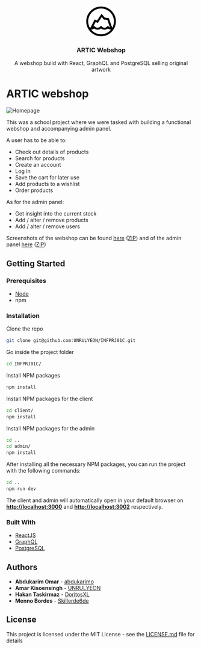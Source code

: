 <!-- PROJECT LOGO -->
<br />
<p align="center">
  <a href="https://github.com/othneildrew/Best-README-Template">
    <img src="/client/src/icons/logo.svg" alt="Logo" width="80" height="80">
  </a>

  <h3 align="center">ARTIC Webshop</h3>
  <p align="center">
    A webshop build with React, GraphQL and PostgreSQL selling original artwork
  </p>
</p>

# ARTIC webshop

![Homepage](https://github.com/UNRULYEON/INFPRJ01C/blob/master/screenshots/client/png/artic-home.png?raw=true "Homepage")

This was a school project where we were tasked with building a functional webshop and accompanying admin panel.

A user has to be able to:

* Check out details of products
* Search for products
* Create an account
* Log in
* Save the cart for later use
* Add products to a wishlist
* Order products

As for the admin panel:

* Get insight into the current stock
* Add / alter / remove products
* Add / alter / remove users

Screenshots of the webshop can be found [here](https://github.com/UNRULYEON/INFPRJ01C/tree/master/screenshots/client/png) ([ZIP](https://github.com/UNRULYEON/INFPRJ01C/blob/master/screenshots/client/png/artic.zip)) and of the admin panel [here](https://github.com/UNRULYEON/INFPRJ01C/tree/master/screenshots/admin/png) ([ZIP](https://github.com/UNRULYEON/INFPRJ01C/blob/master/screenshots/admin/png/artic.zip))

## Getting Started

### Prerequisites

* [Node](https://nodejs.org/en/download/)
* npm

### Installation

Clone the repo

```bash
git clone git@github.com:UNRULYEON/INFPRJ01C.git
```

Go inside the project folder

```bash
cd INFPRJ01C/
```

Install NPM packages

```bash
npm install
```

Install NPM packages for the client

```bash
cd client/
npm install
```

Install NPM packages for the admin

```bash
cd ..
cd admin/
npm install
```

After installing all the necessary NPM packages, you can run the project with the following commands:

```bash
cd ..
npm run dev
```

The client and admin will automatically open in your default browser on **<http://localhost:3000>** and **<http://localhost:3002>** respectively.

### Built With

* [ReactJS](https://reactjs.org/)
* [GraphQL](https://www.apollographql.com/)
* [PostgreSQL](https://www.postgresql.org/)

<!-- AUTHORS -->
## Authors

* **Abdukarim Omar**  - [abdukarimo](https://github.com/abdukarimo)
* **Amar Kisoensingh**  - [UNRULYEON](https://github.com/UNRULYEON)
* **Hakan Taskirmaz**  - [DoritosXL](https://github.com/DoritosXL)
* **Menno Bordes**  - [Skillerde6de](https://github.com/Skillerde6de)

<!-- License -->
## License

This project is licensed under the MIT License - see the [LICENSE.md](https://github.com/UNRULYEON/INFPRJ01C/blob/master/LICENSE) file for details